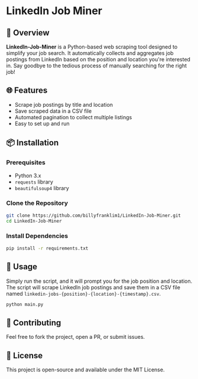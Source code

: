 # LinkedIn Job Miner

## 🌟 Overview

**LinkedIn-Job-Miner** is a Python-based web scraping tool designed to simplify your job search. It automatically collects and aggregates job postings from LinkedIn based on the position and location you're interested in. Say goodbye to the tedious process of manually searching for the right job!

## 🌐 Features

- Scrape job postings by title and location
- Save scraped data in a CSV file
- Automated pagination to collect multiple listings
- Easy to set up and run

## 📦 Installation

### Prerequisites

- Python 3.x
- `requests` library
- `beautifulsoup4` library

### Clone the Repository

```bash
git clone https://github.com/billyfranklim1/LinkedIn-Job-Miner.git
cd LinkedIn-Job-Miner
```

### Install Dependencies

```bash
pip install -r requirements.txt
```

## 🚀 Usage


Simply run the script, and it will prompt you for the job position and location. The script will scrape LinkedIn job postings and save them in a CSV file named `linkedin-jobs-{position}-{location}-{timestamp}.csv`.

```bash
python main.py
```

## 📝 Contributing

Feel free to fork the project, open a PR, or submit issues.

## 📜 License

This project is open-source and available under the MIT License.
